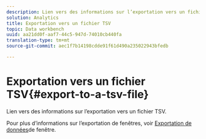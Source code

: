```yaml
---
description: Lien vers des informations sur l’exportation vers un fichier TSV.
solution: Analytics
title: Exportation vers un fichier TSV
topic: Data workbench
uuid: aa21dd0f-aaf7-44c5-947d-74010cb440fa
translation-type: tm+mt
source-git-commit: aec1f7b14198cdde91f61d490a235022943bfedb

---
```



# Exportation vers un fichier TSV{#export-to-a-tsv-file}

Lien vers des informations sur l’exportation vers un fichier TSV.

Pour plus d’informations sur l’exportation de fenêtres, voir [Exportation de données](../../../../home/c-get-started/c-wk-win-wksp/c-exp-win-data.md#concept-8df61d64ed434cc5a499023c44197349)de fenêtre.
